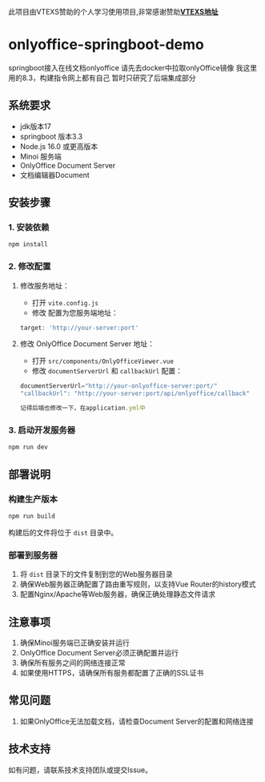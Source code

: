
此项目由VTEXS赞助的个人学习使用项目,非常感谢赞助[**VTEXS地址**](https://console.vtexs.com)

# onlyoffice-springboot-demo
springboot接入在线文档onlyoffice
请先去docker中拉取onlyOffice镜像 我这里用的8.3，构建指令网上都有自己
暂时只研究了后端集成部分
## 系统要求
- jdk版本17
- springboot 版本3.3
- Node.js 16.0 或更高版本
- Minoi 服务端
- OnlyOffice Document Server
- 文档编辑器Document
## 安装步骤

### 1. 安装依赖

```bash
npm install
```

### 2. 修改配置

1. 修改服务地址：
   - 打开 `vite.config.js`
   - 修改  配置为您服务端地址：
   ```javascript
   target: 'http://your-server:port'

   ```

2. 修改 OnlyOffice Document Server 地址：
   - 打开 `src/components/OnlyOfficeViewer.vue`
   - 修改 `documentServerUrl` 和 `callbackUrl` 配置：
   ```javascript
   documentServerUrl="http://your-onlyoffice-server:port/"
   "callbackUrl": "http://your-server:port/api/onlyoffice/callback"
   
   记得后端也修改一下，在application.yml中
   ```

### 3. 启动开发服务器

```bash
npm run dev
```

## 部署说明

### 构建生产版本

```bash
npm run build
```

构建后的文件将位于 `dist` 目录中。

### 部署到服务器

1. 将 `dist` 目录下的文件复制到您的Web服务器目录
2. 确保Web服务器正确配置了路由重写规则，以支持Vue Router的history模式
3. 配置Nginx/Apache等Web服务器，确保正确处理静态文件请求

## 注意事项

1. 确保Minoi服务端已正确安装并运行
2. OnlyOffice Document Server必须正确配置并运行
3. 确保所有服务之间的网络连接正常
4. 如果使用HTTPS，请确保所有服务都配置了正确的SSL证书

## 常见问题

1. 如果OnlyOffice无法加载文档，请检查Document Server的配置和网络连接

## 技术支持

如有问题，请联系技术支持团队或提交Issue。
